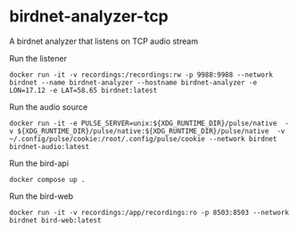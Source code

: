 # birdnet-analyzer-tcp
A birdnet analyzer that listens on TCP audio stream


Run the listener


`docker run -it -v recordings:/recordings:rw -p 9988:9988 --network birdnet --name birdnet-analyzer --hostname birdnet-analyzer -e LON=17.12 -e LAT=58.65 birdnet:latest`

Run the audio source


`docker run -it -e PULSE_SERVER=unix:${XDG_RUNTIME_DIR}/pulse/native  -v ${XDG_RUNTIME_DIR}/pulse/native:${XDG_RUNTIME_DIR}/pulse/native  -v ~/.config/pulse/cookie:/root/.config/pulse/cookie --network birdnet birdnet-audio:latest`

Run the bird-api


`docker compose up .`

Run the bird-web


`docker run -it -v recordings:/app/recordings:ro -p 8503:8503 --network birdnet bird-web:latest`